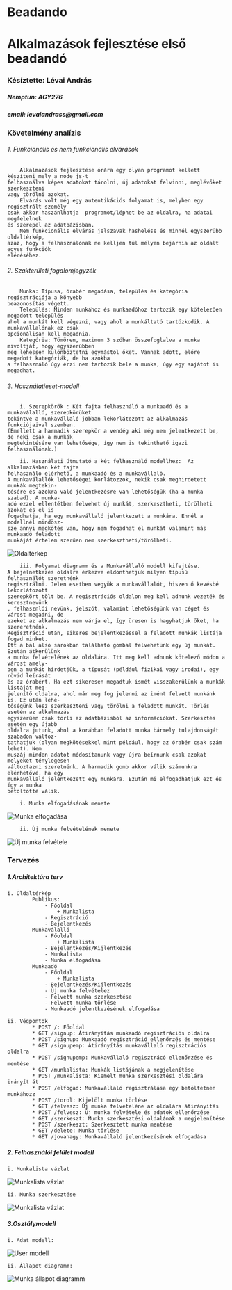 # Beadando
<h1>Alkalmazások fejlesztése első beadandó</h1>

<h3>Késíztette: Lévai András</h3>
<h5>Nemptun: AGY276</h5>
<h5>email: levaiandrass@gmail.com</h5>

### __Követelmény__ __analízis__

###### 1. Funkcionális és nem funkcionális elvárások
        Alkalmazások fejlesztése órára egy olyan programot kellett készíteni mely a node js-t 
    felhasználva képes adatokat tárolni, új adatokat felvinni, meglévőket szerkeszteni 
    vagy törölni azokat. 
        Elvárás volt még egy autentikációs folyamat is, melyben egy regisztrált személy
    csak akkor haszánlhatja  programot/léphet be az oldalra, ha adatai megfelelnek
    és szerepel az adatbázisban.
        Nem funkcionális elvárás jelszavak hashelése és minnél egyszerűbb oldaltérkép, 
    azaz, hogy a felhasználónak ne kelljen túl mélyen bejárnia az oldalt egyes funkciók 
    eléréséhez.

###### 2. Szakterületi fogalomjegyzék
        Munka: Típusa, órabér megadása, település és kategória regisztrációja a könyebb
    beazonosítás végett.
        Település: Minden munkához és munkaadóhoz tartozik egy kötelezően megadott település
    ahol a munkát kell végezni, vagy ahol a munkáltató tartózkodik. A munkavállalónak ez csak 
    opcionálisan kell megadnia.
        Kategória: Tömören, maximum 3 szóban összefoglalva a munka mivoltját, hogy egyszerűbben
    meg lehessen különböztetni egymástól őket. Vannak adott, előre megadott kategóriák, de ha azokba
    a felhasználó úgy érzi nem tartozik bele a munka, úgy egy sajátot is megadhat.

###### 3. Használatieset-modell
        i. Szerepkörök : Két fajta felhasználó a munkaadó és a munkaválalló, szerepkörüket
    tekintve a munkavállaló jobban lekorlátozott az alkalmazás funkciójaival szemben.
    (Emellett a harmadik szerepkör a vendég aki még nem jelentkezett be, de neki csak a munkák
    megtekintésére van lehetősége, így nem is tekinthető igazi felhasználónak.)
    
        ii. Használati útmutató a két felhasználó modellhez:  Az alkalmazásban két fajta
    felhasználó elérhető, a munkaadó és a munkavállaló.
    A munkaválallók lehetőségei korlátozzok, nekik csak meghirdetett munkák megtekin-
    tésére és azokra való jelentkezésre van lehetőségük (ha a munka szabad). A munka-
    adó ezzel ellentétben felvehet új munkát, szerkesztheti, törölheti azokat és el is
    fogadhatja, ha egy munkavállaló jelentkezett a munkára. Ennél a modellnél mindösz-
    sze annyi megkötés van, hogy nem fogadhat el munkát valamint más munkaadó feladott
    munkáját értelem szerűen nem szerkesztheti/törölheti.

![Oldaltérkép](Models/sitemap.png)
    
        iii. Folyamat diagramm és a Munkavállaló modell kifejtése.
    A bejelnetkezés oldalra érkezve eldönthetjük milyen típusú felhasználót szeretnénk 
    regisztrálni. Jelen esetben vegyük a munkavállalót, hiszen ő kevésbé lekorlátozott
    szerepkört tölt be. A regisztrációs oldalon meg kell adnunk vezeték és keresztnevünk
    , felhasznlói nevünk, jelszót, valamint lehetőségünk van céget és várost megadni, de
    ezeket az alkalmazás nem várja el, így üresen is hagyhatjuk őket, ha szereretnénk.
    Regisztráció után, sikeres bejelentkezéssel a feladott munkák listája fogad minket.
    Itt a bal alsó sarokban található gombal felvehetünk egy új munkát. Ezután átkerülünk
    a munka felvételének az oldalára. Itt meg kell adnunk kötelező módon a várost amely-
    ben a munkát hirdetjük, a típusát (például fizikai vagy irodai), egy rövid leírását
    és az órabért. Ha ezt sikeresen megadtuk ismét visszakerülünk a munkák listáját meg-
    jelenítő oldalra, ahol már meg fog jelenni az imént felvett munkánk is. Ez után lehe-
    tőségünk lesz szerkeszteni vagy törölni a feladott munkát. Törlés esetén az alkalmazás 
    egyszerűen csak törli az adatbázisból az információkat. Szerkesztés esetén egy újabb
    oldalra jutunk, ahol a korábban feladott munka bármely tulajdonságát szabadon változ-
    tathatjuk (olyan megkötésekkel mint például, hogy az órabér csak szám lehet). Nem
    muszáj minden adatot módosítanunk vagy újra beírnunk csak azokat melyeket ténylegesen
    változtazni szeretnénk. A harmadik gomb akkor válik számunkra elérhetővé, ha egy 
    munkavállaló jelentkezett egy munkára. Ezután mi elfogadhatjuk ezt és így a munka
    betöltötté válik.

        i. Munka elfogadásának menete    
![Munka elfogadása](Models/Munkaelfogadas.png)

        ii. Új munka felvételének menete
![Új munka felvétele](Models/ujmunkafelvetele.png)

### __Tervezés__

##### 1.Architektúra terv
    i. Oldaltérkép
            Publikus:
                - Főoldal
                    + Munkalista
                - Regisztráció
                - Bejelentkezés
            Munkaválalló
                - Főoldal
                    + Munkalista
                - Bejelentkezés/Kijlentkezés
                - Munkalista
                - Munka elfogadása
            Munkaadó
                - Főoldal
                    + Munkalista
                - Bejelentkezés/Kijlentkezés
                - Új munka felvételez
                - Felvett munka szerkesztése
                - Felvett munka törlése
                - Munkaadó jelentkezésének elfogadása
                
    ii. Végpontok
            * POST /: Főoldal
            * GET /signup: Átirányítás munkaadó regisztrációs oldalra
            * POST /signup: Munkaadó regisztráció ellenőrzés és mentése
            * GET /signupemp: Átirányítás munkavállaló regisztrációs oldalra
            * POST /signupemp: Munkavállaló regisztrácó ellenőrzése és mentése
            * GET /munkalista: Munkák listájának a megjelenítése
            * POST /munkalista: Kiemelt munka szerkesztési oldalára irányít át
            * POST /elfogad: Munkavállaló regisztrálása egy betöltetnen munkáhozz
            * POST /torol: Kijelölt munka törlése
            * GET /felvesz: Új munka felvételéne az oldalára átirányítás
            * POST /felvesz: Új munka felvétele és adatok ellenőrzése
            * GET /szerkeszt: Munka szerkesztési oldalának a megjelenítése
            * POST /szerkeszt: Szerkesztett munka mentése
            * GET /delete: Munka törlése
            * GET /jovahagy: Munkavállaló jelentkezésének elfogadása
            
##### 2. Felhasználói felület modell
    i. Munkalista vázlat
![Munkalista vázlat](Models/hibalista_vazlat.png)

    ii. Munka szerkesztése
![Munkalista vázlat](Models/Munkaszerk.jpg)
         
##### 3.Osztálymodell
    i. Adat modell:
![User modell](Models/Models.png)
    
    ii. Állapot diagramm:
![Munka állapot diagramm](Models/munka_allapot.png)

